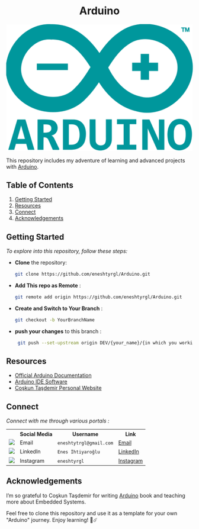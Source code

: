 <div align="center">
<h1>Arduino</h1>
</div>

![Arduino Logo](logo.png)

This repository includes my adventure of learning and advanced projects with [Arduino](http://arduino.cc/).

## Table of Contents

1. [Getting Started](#getting-started)
2. [Resources](#resources)
3. [Connect](#connect)
4. [Acknowledgements](#acknowledgements)

## Getting Started

_To explore into this repository, follow these steps:_

- **Clone** the repository:

   ```bash
   git clone https://github.com/eneshtyrgl/Arduino.git
- **Add This repo as Remote**  :

   ```bash
   git remote add origin https://github.com/eneshtyrgl/Arduino.git

- **Create and Switch to Your Branch** :

   ```bash
   git checkout -b YourBranchName

- **push your changes** to this branch :

   ```bash
    git push --set-upstream origin DEV/{your_name}/{in which you working on}

## Resources

* [Official Arduino Documentation](https://docs.arduino.cc/)
* [Arduino IDE Software](https://www.arduino.cc/en/software)
* [Coşkun Taşdemir Personal Website](https://coskuntasdemir.com/)

## Connect

_Connect with me through various portals :_

<table>
  <tr>
    <th></th>
    <th>Social Media</th>
    <th>Username</th>
    <th>Link</th>
  </tr>
  <tr>
    <td><img src="https://cdn4.iconfinder.com/data/icons/social-media-logos-6/512/112-gmail_email_mail-512.png" width="20" /></td>
    <td>Email</td>
    <td><code>eneshtytrgl@gmail.com</code></td>
    <td><a href="mailto:eneshtyrgl@gmail.com" target="_blank">Email</a></td>
  </tr>
  <tr>
    <td><img src="https://upload.wikimedia.org/wikipedia/commons/thumb/c/ca/LinkedIn_logo_initials.png/480px-LinkedIn_logo_initials.png" width="20" /></td>
    <td>LinkedIn</td>
    <td><code>Enes İhtiyaroğlu</code></td>
    <td><a href="https://www.linkedin.com/in/enes-ihtiyaro%C4%9Flu/" target="_blank">LinkedIn</a></td>
  </tr>
  <tr>
    <td><img src="https://upload.wikimedia.org/wikipedia/commons/thumb/a/a5/Instagram_icon.png/600px-Instagram_icon.png" width="20" /></td>
    <td>Instagram</td>
    <td><code>eneshtyrgl</code></td>
    <td><a href="https://www.instagram.com/eneshtyrgl/" target="_blank">Instagram</a></td>
  </tr>
</table>

## Acknowledgements

I’m so grateful to Coşkun Taşdemir for writing [Arduino](https://coskuntasdemir.com/gomulu-sistemler/arduino-kitabim-satisa-cikti.html) book and teaching more about Embedded Systems.

Feel free to clone this repository and use it as a template for your own "Arduino" journey. Enjoy learning!
🤖☄️
